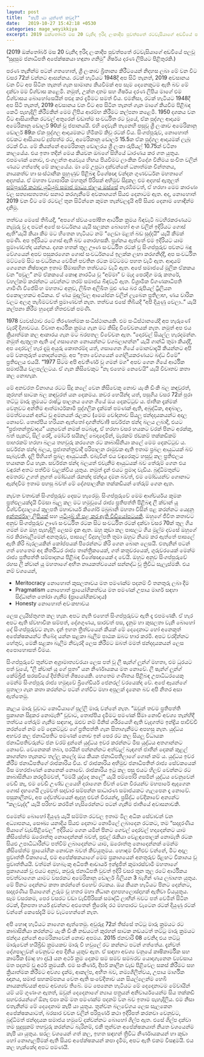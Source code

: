 ```yaml
---
layout: post
title:  "කැපී යා යුත්තේ කවුද?"
date:   2019-10-27 15:42:18 +0530
categories: mage_weyikkiya
excerpt: 2019 ඔක්තෝබර් මස 20 වැනිදා ඉරිදා ලංකාදීප පුවත්පතේ රටවැසියාගේ අඩවියේ පලවූ “සුදුසුම ජනාධිපති අපේක්ෂකයා හඳුනා ගනිමු” ශීර්ෂය දරණ ලිපියට පිළිතුරකි...
---
```


(2019 ඔක්තෝබර් මස 20 වැනිදා ඉරිදා ලංකාදීප පුවත්පතේ රටවැසියාගේ අඩවියේ පලවූ “සුදුසුම ජනාධිපති අපේක්ෂකයා හඳුනා ගනිමු” ශීර්ෂය දරණ ලිපියට පිළිතුරකි.)

පරණ තැනින්ම පටන් ගතහොත්, ශ්‍රී ලංකාව බ්‍රිතාන්‍ය කිරීටයෙන් නිදහස ලබා මේ වන විට වසර 72ක් වන්නට ආසන්නය. රටක් හැටියට 1948දී අප සිටි තැනත්, 2019 අවසානය වන විට අප සිටින තැනත් ගැන සාමාන්‍ය කියවීමක් අප සෑම දෙනෙකුටම ඇති බව මේ දක්වා මම විශ්වාස කළෙමි. නමුත්, උක්ත දාතම සහ ශීර්ෂය දරණ ලිපිය මාගේ එම විශ්වාසය බොහෝසෙයින් පළුදු කර දැමීමට සමත් විය. එමනිසා, රටක් හැටියට 1948දී අප සිටි තැනත්, 2019 අවසානය වන විට අප සිටින තැනත් ගැන මාගේ කියවීම පිළිබඳ කෙටි පැහැදිලි කිරීමකින් මෙම ලිපිය ආරම්භ කිරීමට කල්පනා කළෙමි.
1950 දශකය වන විට ආසියාතික රටවල් අතුරෙන් වඩාත්ම සංවර්ධිත රට වූයේ, ඒක පුද්ගල ආදායම අමෙරිකානු ඩොලර් 90ක් වූ ජපානයයි. එහි දෙවැනි තැනෙහි පසුවූ ශ්‍රී ලංකාව අමෙරිකානු ඩොලර් 89ක ඒක පුද්ගල ආදායමකට හිමිකම් කිවු රටක් විය. සිංගප්පූරුව, නොහොත් එවකට ආසියාවේ දුප්පත්ම රට, අමෙරිකානු ඩොලර් 15.5ක ඒක පුද්ගල ආදායමක් ලැබූ රටක් විය. මේ කියන්නේ අමෙරිකානු ඩොලරය ශ්‍රී ලංකා රුපියල් 10.75ක් වටිනා කාලයේය. එය ඉතා තදින් මෙය කියවන ඔබගේ සිහියේ ධාරණය කර ගත යුතුය. එපමණක් නොව, එංගලන්ත අයවැය හිඟය පියවීමට ලාංකික විදේශ විනිමය සංචිත වලින් ණයට ගත්තේද මේ කාලයේය. මා මේ උපුටා දක්වන්නේ ධනාත්මක චින්තනය, නායකත්ව හා සංස්ථානික පුහුණුව පිළිබඳ විශේෂඥ චන්දන ගුණවර්ධන මහතාගේ අදහස්ය. ඒ මහතා ව්‍යාපාරික මහතුන් පිරිසක් අභිමුව සිදුකල එම අදහස් ඇතුලත් [සම්පූර්ණ කථාව යූටියුබ් සමාජ මාධ්‍ය ජාලය ඔස්සේ](https://www.youtube.com/watch?v=SEp8XmKe9jc) නැරඹීමටත්, ඒ හරහා මෙම කාරණා වල සත්‍යාසත්‍යතාව සනාථ කරගැනීමේ අවකාශයත් සියළු දෙනාටම ඇත. අද, නොහොත් 2019 වන විට මේ රටවල් තුන සිටින්නෙ කුමන තැන්වලදැයි අපි සියළු දෙනාම හොඳින්ම දනිමු.

තත්වය මෙසේ තිබියදී, “අපගේ ස්වයංපෝෂිත ආර්ථික ක්‍රමය බිඳවැටී බටහිරකරණයට නැඹුරු වූ දා පටන් අපේ සංවර්ධනය යැයි සලකන බොහෝ අංශ වලින් ඉදිරියට ගොස් ඇති“යැයි කියා කීම මට හිතෙන හැටියට නම් “ලෙඩා මළත් බඩ සුද්දයි” යැයි කීමක් පමණි. අප ඉදිරියට ගොස් ඇති බව නොරහසකි. ප්‍රශ්නය ඇත්තේ එම ඉදිරියට යාම ප්‍රමාණවත්ද යන්නය. දශක හතක් තුල ඌණ සංවර්ධිත රටක් වූ සිංගප්පූරුව පවනට බඳු වේගයෙන් අපව පසුකරගෙන ගොස් සංවර්ධනයේ ඉලක්ක ලඟා කරගනිද්දී, අප සංවර්ධිත මට්ටමේ සිට සංවර්ධනය වෙමින් පවතින රටක මට්ටමට පහත වැටී ඇත. ආදායම් ගෙනෙන නිෂ්පාදන ඉතාම සීමාසහිත තත්වයට වැටී ඇත. අපේ සමාජයේ මූලික ඒකකය වන “පවුල” නම් ඒකකයේ කොඳු නාරටිය වූ “අම්මා” ව මැද පෙරදිග මරු කතරේ, වහල්කම් කරන්නට යවන්නට තරම් සමාජය බිඳවැටී ඇත. විශ්‍රාමික විගණකාධිපති ගාමිණී විජේසිංහ මහතාට අනුව, ලිඛිත අලිඛිත මුළු ණය බර රුපියල් ට්‍රිලියන එකොලහකට අධිකය. ඒ ණය මුදල්වල ආයෝජන වලින් ලැබෙන ප්‍රතිලාභ, ණය වාරික වලට අලගු තැබීමටවත් ප්‍රමාණවත් නැත. තත්වය එසේ තිබියදී “අපි දියුණු වෙලා..” යැයි කල්පනා කිරීම හුදෙක් හිතළුවක් පමණි.

1978 ව්‍යවස්ථාව රටේ තීරණාත්මක සංධිස්ථානයකි. එම සංධිස්ථානයේදී අප හැරුණේ වැරදි දිශාවටය. විවෘත ආර්ථික ක්‍රමය ගැන මට කිසිදු විවේචනයක් නැත. නමුත් අප එය ක්‍රියාත්මක කල ආකාරය ගැන මට බරපතල විවේචන ඇත. “දොරවල් සියල්ල හැරදමන්න. නමුත් ඇතුලත ඇති දේ ගසාගෙන නොයන්නට වගබලාගන්න” යැයි ගාන්ධි තුමා කියද්දී, අප දොරවල් හැර දැමූ අයුරු කොතරම්ද යත්, ගසාගෙන ගියේ මොනවාදැයි කියන්නට අපි මේ වනතුරුත් නොදන්නෙමු. අප “ඉතා වේගයෙන් ගෝලීයකරණයට බද්ධ වීමේ” ප්‍රතිඵලය එයයි. “1977 සිටම අපි අවතීර්ණ වූ ගමන් මග” අපව ගෙන ගියේ ආර්ථික සමාජයීය වලපල්ලටය. ඒ ගැන කිසිවෙකුට “නෑ එහෙම නෙවෙයි” යැයි විවෘතව කතා කල නොහැක.

මේ අනවරත විනාශය රටට සිදු කලේ වෙන කිසිවෙකු නොව යැංකි ඩිංකි බල කඳවුරත්, කුරහන් සාටක බල කඳවුරත් යන දෙකමය. කවර හෙයින්ද යත්, පසුගිය වසර 72ක් පුරා තට්ටු මාරු ක්‍රමයට රාෂ්ට්‍ර පාලනය ගෙන ගියේ ඔය දෙකට්ටුව ය. ජාතික දැක්මක් වෙනුවට අන්තිම ආත්මාර්ථකාමී පුද්ගලික දැක්මක් පමණක් ඇති, අබුද්ධික, අඳබාල, මමත්වයෙන් අන්ධ වූ අමනයන් රැලකට (මෙම චෝදනාව සියලු ඡන්දදායකයන්ට අදාල නොවේ. තොප්පිය හරියන ඇත්තෝ දාගනිත්වා!) සර්වජන ඡන්ද බලය ලබාදී, එයට “ප්‍රජාතන්ත්‍රවාදය” යනුවෙන් නමක් පටබැඳ, ඒ හරහා වසර හයකට වරක් පිනට අරක්කු, බත් පැකට්, සිල් රෙදි, මෝටර් සයිකල් බෙදාදෙමින්, මැරකම් ජඩකම් තක්කඩිකම් පාහරකම් හරහා බලය තහවුරු කරගෙන රට කාබාසිනියා කලේ මෙම දෙකට්ටුව ය. සර්වජන ඡන්ද බලය, ප්‍රජාතන්ත්‍රවාදී පරිපාලන රාමුවක ඇති ඉතාම ප්‍රබල ආයුධයක් බව සැබෑවකි. දැලි පිහියත් ප්‍රබල ආයුධයකි. එබැවින් එය වඳුරෙකුට හසුවූ කල ප්‍රතිඵලය භයානක විය හැක. සර්වජන ඡන්ද බලයත් එවැනිම ආයුධයක් බව තේරුම් ගෙන එය වඳුරන් අතට පත්වීම වැලක්විය යුතුය. නමුත් දැන් එයට ප්‍රමාද වැඩිය. බුද්ධිමතුන්ට අමතරව උගත් නූගත් මෝඩයන් රෑනක්ද ඡන්දය දමන බවත්, එම මෝඩයන්ව ගොනාට ඇන්දවීම ඉතාම පහසු බවත් මේ දේශපාලනික තක්කඩියන් තේරුම් ගෙන ඇත.

නැවත වතාවක් සිංගප්පූරුව දෙසට හැරෙමු. සිංගප්පූරුවේ මෙම ආශ්චර්යය කුමක ප්‍රත්ඵලයක්දැයි විමසා බැලූ කල මට හමුවූයේ රාජ්‍ය ප්‍රතිපත්ති පිළිබඳ ලී ක්වාන් යූ විශ්වවිද්‍යාලයේ කුලපති මහාචාර්ය කිශෝර් මබුබානි මහතා විසින් පළ කරන්නට යෙදුනු [අන්තර්ජාල ලිපියක්](https://www.huffpost.com/entry/singapore-world-successful-society_b_7934988) සහ [යූටියුබ් හි පළ කර ඇති වීඩියෝපටයකි](https://www.youtube.com/watch?v=mJUkJKUx3Vo). ඔහුගේ ජීවිත කතාවට අනුව සිංගප්පූරුව ඌණ සංවර්ධිත රටක සිට සංවර්ධිත රටක් දක්වා වසර 70ක් තුල ගිය ගමන් මග ඔහු පැහැදිලි ලෙසම දැක ඇත. ඔහු කුඩා කල පාසලට ගිය මුල්ම දවසේ ඔහුගේ බර කිරාබැලීමෙන් අනතුරුව, පාසලේ විදුහල්පති තුමා ඔහුට නියම කර ඇත්තේ පාසලේ ඇති කිරි බැරලයකින් කෝප්පයක් පිරෙන්නට කිරි ගෙන බොන ලෙසයි. එතැනින් පටන් ගත් හෙතෙම අද කීර්තිධර රාජ්‍ය තාන්ත්‍රිකයෙක්, ගත් කතුවරයෙක්, ගුරුවරයෙක් මෙන්ම රාජ්‍ය ප්‍රතිපත්ති සම්පාදනය පිළිබඳ විශේෂඥයෙක් ද වෙයි. ඔහුට අනුව සිංගප්පුරුවේ රහස ලී ක්වාන් යූ මහතාගේ අභීත නායකත්වයෙන් සන්නද්ධ වූ ත්‍රිවිධ සැලැස්මකි. එය නම් වශයෙන්,

 - Meritocracy නොහොත් කුසලතාවය මත පමණක්ම පදනම් වී තනතුරු ලබා දීම
 - Pragmatism නොහොත් ප්‍රායෝගිකත්වය මත පමණක් උපාය මාර්ග සඳහා සිද්ධාන්ත තෝරා ගැනීම (ප්‍රායෝගිකවාදය)
 - Honesty නොහොත් අවංකභාවය

ලෙස ලැයිස්තුගත කල හැක. අපට නැති එහෙත් සිංගප්පූරුවට ඇති දෑ එපමණකි. ඒ හැර අපට ඇති ස්වභාවික සම්පත්, දේශගුණය, සාරවත් පස, දැනුම හා කුසලතා වැනි බොහෝ දේ සිංගප්පූරුවට නැත. දැන් ඉහත ත්‍රිත්වයෙන් කීයක් මේ දෙදෙනාට හෝ අනෙකුත් අපේක්ෂකයන්ට තිබේද යන්න සළකා බැලීම පාඨක ඔබට භාර කරමි. අපට වරදින්නට හේතුව, මෙකී සළකා බැලීම නිවැරදි ලෙස කිරීමට ඔබත් මමත් ඡන්දදායකයන් ලෙස අපොහොසත් වීමය.

සිංගප්පූරුවේ තුන්වන අග්‍රාමාත්‍යවරයා ලෙස පත් වූ ලී ෂැන්ග් ලූන්ග් මහතා, එම ධූරයට පත් වූයේ, “ලී ක්වාන් යූ ගේ පුතා” යන නිර්ණායකය මත නොවේ. ලී ෂැන්ග් ලූන්ග් කේම්බ්‍රිජ් සරසවියේ දීප්තිමත් ශිෂ්‍යයෙකි. හෙතෙම ගණිතය පිළිබඳ උපාධිධරයෙකු මෙන්ම සිංගප්පූරු රාජ්‍ය හමුදාවේ බ්‍රිගේඩියර් ජෙනරල් වරයෙක්ද වේ. අපේ ඈයන්ගේ පුතාලා ගැන කතා කරන්නට පටන් ගත්විට මහා අපුලක් දැනෙන බව අපි නිතර අසා ඇත්තෙමු.

කැලය මාරු වූවාට කොටියාගේ පුල්ලි මාරු වන්නේ නැත. “ඔවුන් තවම ප්‍රතිපත්ති ප්‍රකාශන සිදුකර නොමැති” වූවාට, තොප්පිය දැමීමට පමණක් සීමා නොවී අවශ්‍ය තැන්හිදී තත්වය තේරුම් ගැනීම සඳහාද, ඔළුව නම් මිනිස් ශරීරයෙහි ඇති වැදගත්ම ඉන්ද්‍රිය පාවිච්චි කරන්නේ නම් මේ දෙකට්ටුව ගේ ප්‍රතිපත්ති ගැන සිතාගැනීමට අපහසු නැත. යුද්ධය අහවර කල ජනාධිපතිට පමණක් නොව ඉන් පෙර රට කල සියලු විධායක ජනාධිපතිවරුන්ට ජන වරම් දුන්නේ යුද්ධය ඉවර කරන්නට මිස යුද්ධය අතගාන්නට නොවේ. වෙනෙකක් තබා, පරයින් පන්නන්නට අත්වැල් බැඳගත් ජාතීන් දෙකක් කුළල් කාගන්නා තැනකට තල්ලු කලේද ඔය කියන ජනාධිපතිලාගේ ගොන් කම් ය. යුද්ධය ඉවර කිරීම ජනාධිපතිගේ රාජකාරිය විය. ඒ රාජකාරිය අභිමුව ජනාධිපතිත් රාජ්‍ය සේවකයෙක් මිස මහරජාණන් කෙනෙක් නොවේ. රාජකාරිය ඉටු කල පසු එයට හිලව් වෙන්නට රට කාබාසිනියා කරදැමීමවත්, “මමයි යුද්දෙ කලේ” යැයි පම්පෝරි ගසමින් යුද්ධය වෙනුවෙන් වෙඩි කෑ, එම වෙඩි උණ්ඩ ලයෙහි දරාගෙන ජීවත් වෙන වීරයන්ව මහපාරේ ඇදගෙන ගොස් දඟගෙයි ලෑමවත් සදාචාර සම්පන්න සාධාරණ සමාජයකට ගැලපෙන දෑ නොවේ. පසුකාලීනව, අප දේවත්වයෙන් ඇදහූ එවන් වීරයන්ද, ප්‍රසිද්ධ වේදිකාවේ අන්‍යන්ට “කලවැද්දා” යැයි පරිභව කරමින් හැසිරෙන්නට පටන් ගැනීම ජාතියේ අවාසනාවකි.

එමෙන්ම බොහෝ දියුණු යැයි සම්ම්ත රටවල ඉතාම මිල අධික සේවාවන් වන අධ්‍යාපනය, සෞඛ්‍ය යනාදිය සියළු දෙනාට නොමිලේ ලබාදෙන රටකට, තම “සදාදරණීය පියාගේ වැඩපිළිවෙල” ඉදිරියට ගෙන යමින් පිනට ගෙවල් දොරවල් හදාදෙන්නට යාම කිසිසේත්ම ඔරොත්තු නොදෙන්නක් බවත්, පුළුල් රැකියා වෙළඳපොලක් නොමැති රටක සියළු උපාධිධාරීන්ට පත්වීම් ලබාදෙන්නට යාම, ඔරොත්තු නොදෙන්නක් මෙන්ම කිසිසේත්ම ප්‍රායෝගික නොවන බවත් කිවයුතුමය. හොඳම විහිළුව වන්නේ, මීට අදාල ප්‍රවෘත්ති විකාශයේ, එම අපේක්ෂකයාගේ මෙම ප්‍රකාශයෙන් අනතුරුව ඊළඟට විකාශය වූ ප්‍රවෘත්තියයි. වත්මන් මහබැංකු අධිපති ආචාර්ය ඉන්ද්‍රජිත් කුමාරස්වාමි මහතාගේ ප්‍රකාශයක් වූ එයට අනුව, කවුරු ජනාධිපති වුවත් ඉදිරි වසර තුන තුල රටේ ආර්ථිකය පවත්වාගෙන යාමට වසරකට අමෙරිකානු ඩොලර් බිලියන 3 බැගින් ණය ලබාගත යුතුය. මේ පිනට දෙන්නට කතා කරන්නේ එහෙව් රටකය. ඔය කියන හැටියට පිනට දෙන්නට, සදාදරණීය පියාගෙන් උරුම වූ හතර මහා නිධාන දහපහලොස්දාහක් ඇතිවා වියයුතුය. සෑම වසරකම, පෙර වසරට වඩා වැඩිපිරිසක් සමෘද්ධි ලාභීන් බවට පත් වෙමින් සිටින රටක්, දිනපතා හයර් දුවන්නට අළුතෙන් ත්‍රිරෝද රථ මහපාරට වැටෙන රටක් දියුණු රටක් වන්නේ කෙසේදැයි මට වැටහෙන්නේ නැත.

අපි හොඳ හැටියට නාගෙන ඇත්තෙමු. අවුරුදු 72ක් තිස්සේ තට්ටු මාරු ක්‍රමයට රට කාබාසිනියා කරන්නට යැංකි ඩිංකි නඩයටත් කුරහන් සාටක නඩයටත් තට්ටු මාරු ක්‍රමයට ඡන්දය දුන්නේ අමෙරිකාවෙන් නොව අපමය. 2015 ජනවාරි 08 වෙනිදා එය තට්ටු මාරුවෙන් හයිබ්‍රිඩ් ක්‍රමයකව මාරු වී හවුලේ රට කන්නට පටන් ගත්තේය. දැන්වත් දේශපාලුවන් වෙනුවට අප දිනිය යුතුව ඇත. ඒ සඳහා අවශ්‍ය වනුයේ කෘෂිකාර්මික සහ කාර්මික (මෘදු හා දෘඩ) යන අර්ථ ක්‍රම දෙකම සම සමව සමබරව යොදාගැනෙන ව්‍යවසාය මත පදනම් වූ අර්ථ ක්‍රමයකි. එම සංකීර්ණ, දීර්ඝ කාලීන වැඩ පිළිවෙල සකස් කිරීමට සහ ක්‍රියාත්මක කිරීමට අවශ්‍ය දැක්ම, ආකල්ප, අභීත බව, නම්‍යශීලීත්වය, උපාය මාර්ගික ඥානය, සමාජ සහකම්පනය වෙත ඇති සංවේදීතාව යන සියල්ලෙන්ම හෙබි නායකත්වයක් අපට අවශ්‍යව තිබේ. මට පෙනෙන හැටියට මේ දෙදෙනාටම මේවායින් යම් යම් ගුණාංග ඇතත්, ඔවුන් දෙදෙනාගේ න්‍යාය පත්‍රයන් අනිවාර්යයෙන්ම සිය තක්කඩි සහචරයන්ගේ ඕනෑ එපා කම් මත පමණක්ම පදනම් වන බව ඉතාම පැහැදිලිය. එම නිසා එතැනින්ම මේ දෙදෙනාම කැපී යා යුතුය. තුන්වන බලවේගය ලෙස සැලකෙන අපේක්ෂකයාටත්, බරසාර වචන වලින් පරිපූර්ණ කථා ඉදිරිපත් කරනවා වෙනුවට, බුද්ධිමත් ඡන්දදායක සමාජය හමුවේ දක්වන්නට බොහෝ ශිල්ප ඇත. එසේ ශිල්ප දක්වා තම සුදුසුකම් තහවුරු කරන්නට බැරිනම්, එකී තුන්වන අපේක්ෂකයාත් නියත වශයෙන්ම කැපී යා යුතුය. සරල වශයෙන් ගත් කල, ඉහත සඳහන් ත්‍රිවිධ නිර්ණායකයන් හා කුඩා හෝ නොගැලපීමක් ඇති සියළු අපේක්ෂකයන් කපා දැමීම, අපට ඇති එකම විසඳුමයි. එය කල හැක්කේද අපට පමණයි.